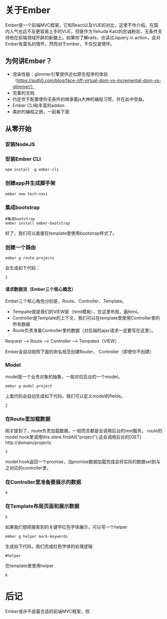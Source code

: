 # 关于Ember

Ember是一个前端MVC框架，它和React以及VUE的对比，这里不作介绍，在国内人气也远不及更容易上手的VUE，但是作为Yehuda Katz的忠诚粉丝，无条件支持他在前端领域开辟的新疆土。如果你了解rails，也读过Jquery in action，会对Ember有莫名的情怀，然而对于ember，不仅仅是情怀。

## 为何讲Ember？

* 渲染性能：glimmer引擎提供近似原生程序的体验（https://auth0.com/blog/face-off-virtual-dom-vs-incremental-dom-vs-glimmer/）
* 完善的文档
* 约定优于配置使你无条件的继承着js大神的编程习惯，并在此中受益。
* Ember CLI和丰富的addon
* 美妙的编程之旅，一起看下面

## 从零开始

### 安装NodeJS
### 安装Ember CLI
```
npm install -g ember-cli
```
### 创建app并生成脚手架
```
ember new tech-navi
```

### 集成bootstrap
```
#集成bootstrap
ember install ember-bootstrap
```

好了，我们可以直接在template里使用bootstrap样式了。

### 创建一个路由
```
ember g route projects 
```
会生成如下代码：
```
1
```
#### 请求数据流（Ember三个核心概念）
Ember三个核心角色分别是，Route、Controller、Template。
* Tempalte就是我们的VIEW层（html模板），在这里布局，画html。
* Controller是Template的上下文，我们可以在template里使用Controller里的所有数据
* Route负责准备Controller里的数据（对后端的ajax请求一定要写在这里）。

 Request --> Route  --> Controller --> Tempates（VIEW）
 
 Ember会自动按照下面的命名规范创建Router， Controller（即使你不创建）

### Model
   model是一个业务对象的抽象，一般对应后台的一个model。
```
ember g model project
```
上面代码会自动生成如下代码，我们可以定义model的fields。
```
2
```

### 在Route里加载数据
刚才提到了，route负责加载数据，一般而言都是会调用后台的rest服务。
route的model hook里调用this.store.findAll("project");这会调用后台的[GET] http://domain/projects
```
3
```
model hook返回一个promise，当promise数据加载完成会将实际的数据set到与之对应的controller里。
### 在Controller里准备要展示的数据
```
4
```
### 在Template布局页面和展示数据
```
5
```
如果我们想把搜索到的关键字红色字体展示，可以写一个helper
```
ember g helper mark-keywords
```
生成如下代码，我们完成红色字体的处理逻辑
```
#helper
```
在template里使用helper
```
6
```


# 后记
Ember或许不是最合适的前端MVC框架，但

 
